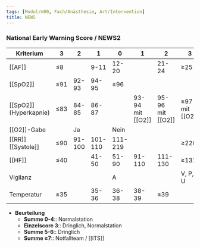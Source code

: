 ```yaml
---
tags: [Modul/m00, Fach/Anästhesie, Art/Intervention]
title: NEWS
---
```

### National Early Warning Score / NEWS2
| Kriterium              | 3   | 2      | 1       | 0       | 1                | 2                | 3       |
| ---------------------- | --- | ------ | ------- | ------- | ---------------- | ---------------- | ------- |
| [[AF]]                 | ≤8  |        | 9-11    | 12-20   |                  | 21-24            | ≥25     |
| [[SpO2]]               | ≤91 | 92-93  | 94-95   | ≥96     |                  |                  |         |
| [[SpO2]] (Hyperkapnie) | ≤83 | 84-85  | 86-87   |   | 93-94 mit [[O2]] | 95-96 mit [[O2]] | ≥97 mit [[O2]]        |
| [[O2]]-Gabe            |     | Ja     |         | Nein    |                  |                  |         |
| [[RR]] [[Systole]]     | ≤90 | 91-100 | 101-110 | 111-219 |                  |                  | ≥220    |
| [[HF]]                 | ≤40 |        | 41-50   | 51-90   | 91-110           | 111-130          | ≥131    |
| Vigilanz               |     |        |         | A       |                  |                  | V, P, U |
| Temperatur             | ≤35 |        | 35-36   | 36-38   | 38-39            | ≥39              |         |
- **Beurteilung**
	- **Summe 0-4**:: Normalstation
	- **Einzelscore 3**:: Dringlich, Normalstation
	- **Summe 5-6**:: Dringlich
	- **Summe ≥7**:: Notfallteam / [[ITS]]